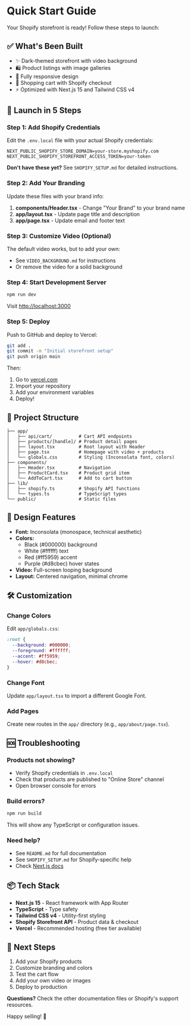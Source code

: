 # Quick Start Guide

Your Shopify storefront is ready! Follow these steps to launch:

## ✅ What's Been Built

- ✨ Dark-themed storefront with video background
- 🛍️ Product listings with image galleries
- 📱 Fully responsive design
- 🛒 Shopping cart with Shopify checkout
- ⚡ Optimized with Next.js 15 and Tailwind CSS v4

## 🚀 Launch in 5 Steps

### Step 1: Add Shopify Credentials

Edit the `.env.local` file with your actual Shopify credentials:

```
NEXT_PUBLIC_SHOPIFY_STORE_DOMAIN=your-store.myshopify.com
NEXT_PUBLIC_SHOPIFY_STOREFRONT_ACCESS_TOKEN=your-token
```

**Don't have these yet?** See `SHOPIFY_SETUP.md` for detailed instructions.

### Step 2: Add Your Branding

Update these files with your brand info:

1. **components/Header.tsx** - Change "Your Brand" to your brand name
2. **app/layout.tsx** - Update page title and description
3. **app/page.tsx** - Update email and footer text

### Step 3: Customize Video (Optional)

The default video works, but to add your own:

- See `VIDEO_BACKGROUND.md` for instructions
- Or remove the video for a solid background

### Step 4: Start Development Server

```bash
npm run dev
```

Visit [http://localhost:3000](http://localhost:3000)

### Step 5: Deploy

Push to GitHub and deploy to Vercel:

```bash
git add .
git commit -m "Initial storefront setup"
git push origin main
```

Then:

1. Go to [vercel.com](https://vercel.com)
2. Import your repository
3. Add your environment variables
4. Deploy!

## 📁 Project Structure

```
├── app/
│   ├── api/cart/          # Cart API endpoints
│   ├── products/[handle]/ # Product detail pages
│   ├── layout.tsx         # Root layout with Header
│   ├── page.tsx           # Homepage with video + products
│   └── globals.css        # Styling (Inconsolata font, colors)
├── components/
│   ├── Header.tsx         # Navigation
│   ├── ProductCard.tsx    # Product grid item
│   └── AddToCart.tsx      # Add to cart button
├── lib/
│   ├── shopify.ts         # Shopify API functions
│   └── types.ts           # TypeScript types
└── public/                # Static files
```

## 🎨 Design Features

- **Font:** Inconsolata (monospace, technical aesthetic)
- **Colors:**
  - Black (#000000) background
  - White (#ffffff) text
  - Red (#ff5959) accent
  - Purple (#d8cbec) hover states
- **Video:** Full-screen looping background
- **Layout:** Centered navigation, minimal chrome

## 🛠️ Customization

### Change Colors

Edit `app/globals.css`:

```css
:root {
  --background: #000000;
  --foreground: #ffffff;
  --accent: #ff5959;
  --hover: #d8cbec;
}
```

### Change Font

Update `app/layout.tsx` to import a different Google Font.

### Add Pages

Create new routes in the `app/` directory (e.g., `app/about/page.tsx`).

## 🆘 Troubleshooting

### Products not showing?

- Verify Shopify credentials in `.env.local`
- Check that products are published to "Online Store" channel
- Open browser console for errors

### Build errors?

```bash
npm run build
```

This will show any TypeScript or configuration issues.

### Need help?

- See `README.md` for full documentation
- See `SHOPIFY_SETUP.md` for Shopify-specific help
- Check [Next.js docs](https://nextjs.org/docs)

## 📦 Tech Stack

- **Next.js 15** - React framework with App Router
- **TypeScript** - Type safety
- **Tailwind CSS v4** - Utility-first styling
- **Shopify Storefront API** - Product data & checkout
- **Vercel** - Recommended hosting (free tier available)

## 🎯 Next Steps

1. Add your Shopify products
2. Customize branding and colors
3. Test the cart flow
4. Add your own video or images
5. Deploy to production

**Questions?** Check the other documentation files or Shopify's support resources.

Happy selling! 🚀
